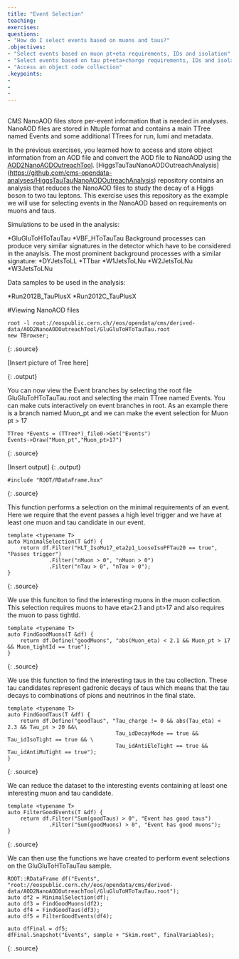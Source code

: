 ```yaml
---
title: "Event Selection"
teaching: 
exercises:
questions:
- "How do I select events based on muons and taus?"
.objectives:
- "Select events based on muon pt+eta requirements, IDs and isolation"
- "Select events based on tau pt+eta+charge requirements, IDs and isolation"
- "Access an object code collection"
.keypoints:
-
-
-
---
```




## 

CMS NanoAOD files store per-event information that is needed in analyses. 
NanoAOD files are stored in Ntuple format and contains a main TTree named Events and some additional TTrees for run, lumi and metadata. 

In the previous exercises, you learned how to access and store object information from an AOD file and convert the AOD file to NanoAOD using the [AOD2NanoAODOutreachTool](https://github.com/cms-opendata-analyses/AOD2NanoAODOutreachTool). 
[HiggsTauTauNanoAODOutreachAnalysis] (https://github.com/cms-opendata-analyses/HiggsTauTauNanoAODOutreachAnalysis) repository  contains an analysis that reduces the NanoAOD files to study the decay of a Higgs boson to two tau leptons.
This exercise uses this repository as the example we will use for selecting events in the NanoAOD based on requirements on muons and taus.  

Simulations to be used in the analysis:

*GluGluToHToTauTau
*VBF_HToTauTau
Background processes can produce very similar signatures in the detector which have to be considered in the anaylsis.
The most prominent background processes with a similar signature:
*DYJetsToLL
*TTbar
*W1JetsToLNu
*W2JetsToLNu
*W3JetsToLNu


Data samples to be used in the analysis:

*Run2012B_TauPlusX
*Run2012C_TauPlusX


#Viewing NanoAOD files

~~~
root -l root://eospublic.cern.ch//eos/opendata/cms/derived-data/AOD2NanoAODOutreachTool/GluGluToHToTauTau.root
new TBrowser;
~~~
{: .source}

[Insert picture of Tree here]

{: .output}

You can now view the Event branches by selecting the root file GluGluToHToTauTau.root and selecting the main TTree named Events.
You can make cuts interactively on event branches in root.
As an example there is a branch named Muon_pt and we can make the event selection for Muon pt > 17 

~~~
TTree *Events = (TTree*)_file0->Get("Events")
Events->Draw("Muon_pt","Muon_pt>17")
~~~
{: .source}

[Insert output]
{: .output}

~~~
#include "ROOT/RDataFrame.hxx"
~~~
{: .source}

This function performs a selection on the minimal requirements of an event.
Here we require that the event passes a high level trigger and we have at least one muon and tau candidate in our event.
~~~
template <typename T>
auto MinimalSelection(T &df) {
    return df.Filter("HLT_IsoMu17_eta2p1_LooseIsoPFTau20 == true", "Passes trigger")
             .Filter("nMuon > 0", "nMuon > 0")
             .Filter("nTau > 0", "nTau > 0");
}
~~~
{: .source}

We use this funciton to find the interesting muons in the muon collection. 
This selection requires muons to have eta<2.1 and pt>17 and also requires the muon to pass tightId.
~~~
template <typename T>
auto FindGoodMuons(T &df) {
    return df.Define("goodMuons", "abs(Muon_eta) < 2.1 && Muon_pt > 17 && Muon_tightId == true");
}

~~~
{: .source}

We use this function to find the interesting taus in the tau collection. These tau candidates represent gadronic decays of taus which means that
the tau decays to combinations of pions and neutrinos in the final state.
~~~
template <typename T>
auto FindGoodTaus(T &df) {
    return df.Define("goodTaus", "Tau_charge != 0 && abs(Tau_eta) < 2.3 && Tau_pt > 20 &&\
                                  Tau_idDecayMode == true && Tau_idIsoTight == true && \
                                  Tau_idAntiEleTight == true && Tau_idAntiMuTight == true");
}
~~~
{: .source}


We can reduce the dataset to the interesting events containing at least one interesting
muon and tau candidate.

~~~
template <typename T>
auto FilterGoodEvents(T &df) {
    return df.Filter("Sum(goodTaus) > 0", "Event has good taus")
             .Filter("Sum(goodMuons) > 0", "Event has good muons");
}
~~~
{: .source}

We can then use the functions we have created to perform event selections on the GluGluToHToTauTau sample.
~~~
ROOT::RDataFrame df("Events", "root://eospublic.cern.ch//eos/opendata/cms/derived-data/AOD2NanoAODOutreachTool/GluGluToHToTauTau.root");
auto df2 = MinimalSelection(df);
auto df3 = FindGoodMuons(df2);
auto df4 = FindGoodTaus(df3);
auto df5 = FilterGoodEvents(df4);
~~~

~~~
auto dfFinal = df5;
dfFinal.Snapshot("Events", sample + "Skim.root", finalVariables);
~~~
{: .source}
